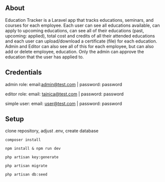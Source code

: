 
## About

Education Tracker is a Laravel app that tracks educations, seminars, and courses for each employee. Each user can see all educations available, can apply to upcoming educations, can see all of their educations (past, upcoming: applied), total cost and credits of all their attended educations and each user can upload/download a certificate (file) for each education. Admin and Editor can also see all of this for each employee, but can also add or delete employee, education. Only the admin can approve the education that the user has applied to.


## Credentials

admin role:
email:admin@test.com | password: password

editor role:
email: tajnica@test.com | password: password

simple user:
email: user@test.com | password: password

## Setup

clone repository, adjust .env, create database

```composer install```

```npm install & npm run dev```

```php artisan key:generate```

```php artisan migrate```

```php artisan db:seed```


